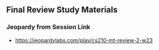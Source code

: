 ## Final Review Study Materials

### Jeopardy from Session Link
- https://jeopardylabs.com/play/cs210-mt-review-2-w23
